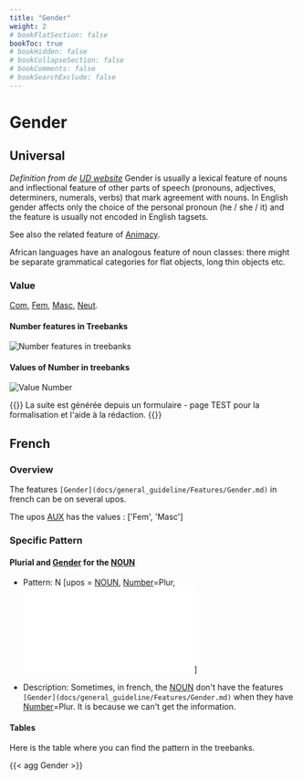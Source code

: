 ```yaml
---
title: "Gender"
weight: 2
# bookFlatSection: false
bookToc: true
# bookHidden: false
# bookCollapseSection: false
# bookComments: false
# bookSearchExclude: false
---
```

# Gender

## Universal

*Definition from de [UD website](https://universaldependencies.org/u/feat/Gender.html)*
Gender is usually a lexical feature of nouns and inflectional feature of other parts of speech (pronouns, adjectives, determiners, numerals, verbs) that mark agreement with nouns. In English gender affects only the choice of the personal pronoun (he / she / it) and the feature is usually not encoded in English tagsets.

See also the related feature of [Animacy](./Animacy.md).

African languages have an analogous feature of noun classes: there might be separate grammatical categories for flat objects, long thin objects etc.

### Value

[Com](https://universaldependencies.org/u/feat/Gender.html#Com),
[Fem](https://universaldependencies.org/u/feat/Gender.html#Fem),
[Masc](https://universaldependencies.org/u/feat/Gender.html#Masc),
[Neut](https://universaldependencies.org/u/feat/Gender.html#Neut).

#### Number features in Treebanks

![Number features in treebanks](/images/General_Guideline/Features/Gender/tables_feats.png)

#### Values of Number in treebanks

![Value Number](/images/General_Guideline/Features/Gender/tables_feats_value.png)

{{<hint info>}}
La suite est générée depuis un formulaire - page TEST pour la formalisation et l'aide à la rédaction.
{{</hint>}}

## French

### Overview
 The features `[Gender](docs/general_guideline/Features/Gender.md)` in french can be on several upos.

 The upos [AUX](docs/general_guideline/Upos/AUX.md) has the values : ['Fem', 'Masc']


### Specific Pattern

#### Plurial and [Gender](docs/general_guideline/Features/Gender.md) for the [NOUN](docs/general_guideline/Upos/NOUN.md) 

- Pattern: N [upos = [NOUN](docs/general_guideline/Upos/NOUN.md), [Number](docs/general_guideline/Features/Number.md)=Plur, ![Gender](docs/general_guideline/Features/Gender.md)]


- Description: Sometimes, in french, the [NOUN](docs/general_guideline/Upos/NOUN.md) don't have the features `[Gender](docs/general_guideline/Features/Gender.md)` when they have [Number](docs/general_guideline/Features/Number.md)=Plur. It is because we can't get the information.

#### Tables

 Here is the table where you can find the pattern in the treebanks.

{{< agg Gender >}}


